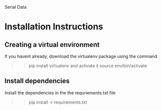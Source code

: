 Serial Data 
# Installation Instructions
## Creating a virtual environment
If you havent already, download the virtualenv package using the command
>> pip install virtualenv
and activate it
>> source env/bin/activate

## Install dependencies
Install the dependencies in the the requriements.txt file
>> pip install -r requirements.txt